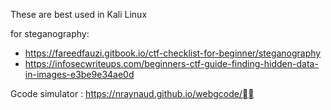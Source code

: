 These are best used in Kali Linux

for steganography:
- https://fareedfauzi.gitbook.io/ctf-checklist-for-beginner/steganography
- https://infosecwriteups.com/beginners-ctf-guide-finding-hidden-data-in-images-e3be9e34ae0d

Gcode simulator : https://nraynaud.github.io/webgcode/
